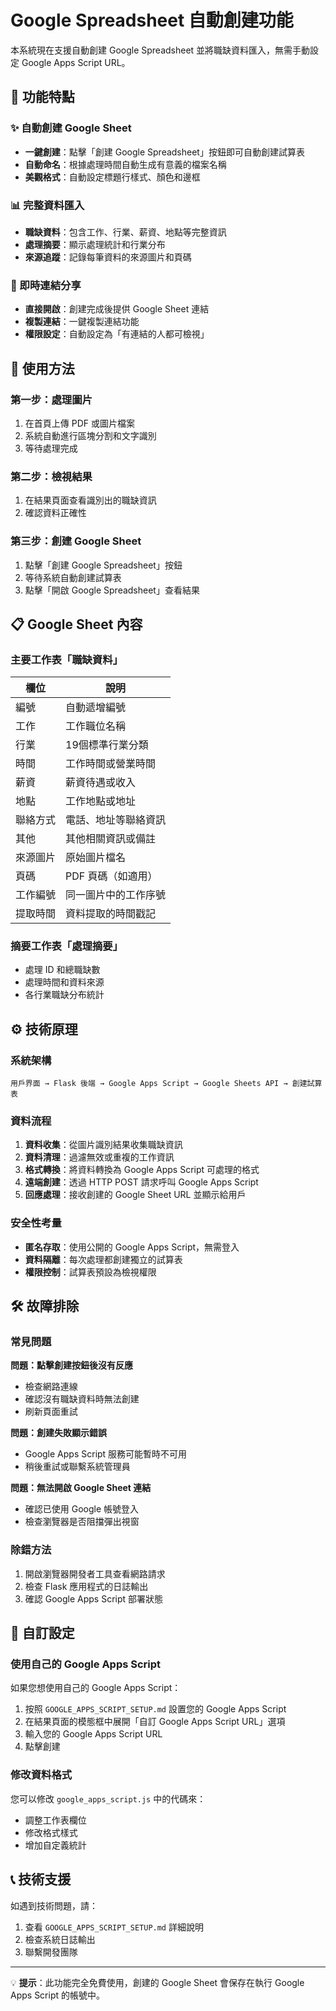 # Google Spreadsheet 自動創建功能

本系統現在支援自動創建 Google Spreadsheet 並將職缺資料匯入，無需手動設定 Google Apps Script URL。

## 🎯 功能特點

### ✨ 自動創建 Google Sheet
- **一鍵創建**：點擊「創建 Google Spreadsheet」按鈕即可自動創建試算表
- **自動命名**：根據處理時間自動生成有意義的檔案名稱
- **美觀格式**：自動設定標題行樣式、顏色和邊框

### 📊 完整資料匯入
- **職缺資料**：包含工作、行業、薪資、地點等完整資訊
- **處理摘要**：顯示處理統計和行業分布
- **來源追蹤**：記錄每筆資料的來源圖片和頁碼

### 🔗 即時連結分享
- **直接開啟**：創建完成後提供 Google Sheet 連結
- **複製連結**：一鍵複製連結功能
- **權限設定**：自動設定為「有連結的人都可檢視」

## 🚀 使用方法

### 第一步：處理圖片
1. 在首頁上傳 PDF 或圖片檔案
2. 系統自動進行區塊分割和文字識別
3. 等待處理完成

### 第二步：檢視結果
1. 在結果頁面查看識別出的職缺資訊
2. 確認資料正確性

### 第三步：創建 Google Sheet
1. 點擊「創建 Google Spreadsheet」按鈕
2. 等待系統自動創建試算表
3. 點擊「開啟 Google Spreadsheet」查看結果

## 📋 Google Sheet 內容

### 主要工作表「職缺資料」

| 欄位 | 說明 |
|------|------|
| 編號 | 自動遞增編號 |
| 工作 | 工作職位名稱 |
| 行業 | 19個標準行業分類 |
| 時間 | 工作時間或營業時間 |
| 薪資 | 薪資待遇或收入 |
| 地點 | 工作地點或地址 |
| 聯絡方式 | 電話、地址等聯絡資訊 |
| 其他 | 其他相關資訊或備註 |
| 來源圖片 | 原始圖片檔名 |
| 頁碼 | PDF 頁碼（如適用） |
| 工作編號 | 同一圖片中的工作序號 |
| 提取時間 | 資料提取的時間戳記 |

### 摘要工作表「處理摘要」
- 處理 ID 和總職缺數
- 處理時間和資料來源
- 各行業職缺分布統計

## ⚙️ 技術原理

### 系統架構
```
用戶界面 → Flask 後端 → Google Apps Script → Google Sheets API → 創建試算表
```

### 資料流程
1. **資料收集**：從圖片識別結果收集職缺資訊
2. **資料清理**：過濾無效或重複的工作資訊
3. **格式轉換**：將資料轉換為 Google Apps Script 可處理的格式
4. **遠端創建**：透過 HTTP POST 請求呼叫 Google Apps Script
5. **回應處理**：接收創建的 Google Sheet URL 並顯示給用戶

### 安全性考量
- **匿名存取**：使用公開的 Google Apps Script，無需登入
- **資料隔離**：每次處理都創建獨立的試算表
- **權限控制**：試算表預設為檢視權限

## 🛠️ 故障排除

### 常見問題

**問題：點擊創建按鈕後沒有反應**
- 檢查網路連線
- 確認沒有職缺資料時無法創建
- 刷新頁面重試

**問題：創建失敗顯示錯誤**
- Google Apps Script 服務可能暫時不可用
- 稍後重試或聯繫系統管理員

**問題：無法開啟 Google Sheet 連結**
- 確認已使用 Google 帳號登入
- 檢查瀏覽器是否阻擋彈出視窗

### 除錯方法
1. 開啟瀏覽器開發者工具查看網路請求
2. 檢查 Flask 應用程式的日誌輸出
3. 確認 Google Apps Script 部署狀態

## 🔧 自訂設定

### 使用自己的 Google Apps Script

如果您想使用自己的 Google Apps Script：

1. 按照 `GOOGLE_APPS_SCRIPT_SETUP.md` 設置您的 Google Apps Script
2. 在結果頁面的模態框中展開「自訂 Google Apps Script URL」選項
3. 輸入您的 Google Apps Script URL
4. 點擊創建

### 修改資料格式

您可以修改 `google_apps_script.js` 中的代碼來：
- 調整工作表欄位
- 修改格式樣式
- 增加自定義統計

## 📞 技術支援

如遇到技術問題，請：
1. 查看 `GOOGLE_APPS_SCRIPT_SETUP.md` 詳細說明
2. 檢查系統日誌輸出
3. 聯繫開發團隊

---

💡 **提示**：此功能完全免費使用，創建的 Google Sheet 會保存在執行 Google Apps Script 的帳號中。 